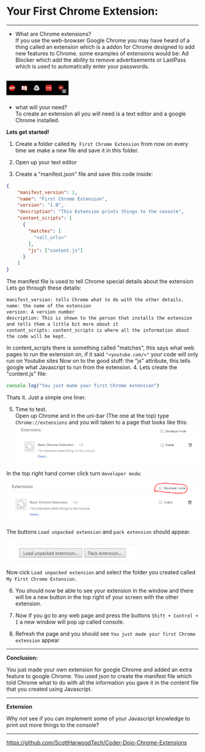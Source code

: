 # Your First Chrome Extension:
---

* What are Chrome extensions?  
If you use the web-browser Google Chrome you may have heard of a thing called an extension which is a addon for Chrome designed to add new features to Chrome. some examples of extensions would be: Ad Blocker which add the ability to remove advertisements or LastPass which is used to automatically enter your passwords.

![](https://github.com/ScottHarwoodTech/Coder-Dojo-Chrome-Extensions/blob/master/__Images/Extensions.PNG)
---
* what will your need?  
To create an extension all you will need is a text editor and a google Chrome installed.

**Lets get started!**

1. Create a folder called `My First Chrome Extension` from now on every time we make a new file and save it in this folder.

2. Open up your text editor

3. Create a "manifest.json" file and save this code inside:
```json
{
    "manifest_version": 2,
    "name": "First Chrome Extension",
    "version": "1.0",
    "description": "This Extension prints things to the console",
    "content_scripts": [
      {
        "matches": [
          "<all_urls>"
        ],
        "js": ["content.js"]
      }
    ]
}
```
The manifest file is used to tell Chrome special details about the extension
Lets go through these details:
```
manifest_version: tells Chrome what to do with the other details.
name: the name of the extension
version: A version number
description: This is shown to the person that installs the extension and tells them a little bit more about it
content_scripts: content_scripts is where all the information about the code will be kept.
```
In content_scripts there is something called "matches", this says what web pages to run the extension on, if it said `"<youtube.com/>"` your code will only run on Youtube sites
Now on to the good stuff: the "js" attribute, this tells google what Javascript to run from the extension.
4. Lets create the "content.js" file:
```javascript
console.log("You just made your first Chrome extension")
```
Thats it. Just a simple one liner.

5. Time to test.  
Open up Chrome and in the uni-bar (The one at the top) type `Chrome://extensions` and you will taken to a page that looks like this:
![](https://github.com/ScottHarwoodTech/Coder-Dojo-Chrome-Extensions/blob/master/__Images/ExtensionsScreen.PNG)

In the top right hand corner click turn `developer mode`:

![](https://github.com/ScottHarwoodTech/Coder-Dojo-Chrome-Extensions/blob/master/__Images/DeveloperMode.PNG)

The buttons `Load unpacked extension` and `pack extension` should appear.

![](https://github.com/ScottHarwoodTech/Coder-Dojo-Chrome-Extensions/blob/master/__Images/NewButtons.PNG)

Now cick `Load unpacked extension` and select the folder you created called `My First Chrome Extension`.

6. You should now be able to see your extension in the window and there will be a new button in the top right of your screen with the other extension.

7. Now if you go to any web page and press the buttons `Shift + Control + I` a new window will pop up called console.

8. Refresh the page and you should see `You just made your first Chrome extension` appear

---
**Conclusion:**

You just made your own extension for google Chrome and added an extra feature to google Chrome. You used json to create the manifest file which told Chrome what to do with all the information you gave it in the content file that you created using Javascript.

---
**Extension**

Why not see if you can implement some of your Javascript knowledge to print out more things to the console?


---

https://github.com/ScottHarwoodTech/Coder-Dojo-Chrome-Extensions
